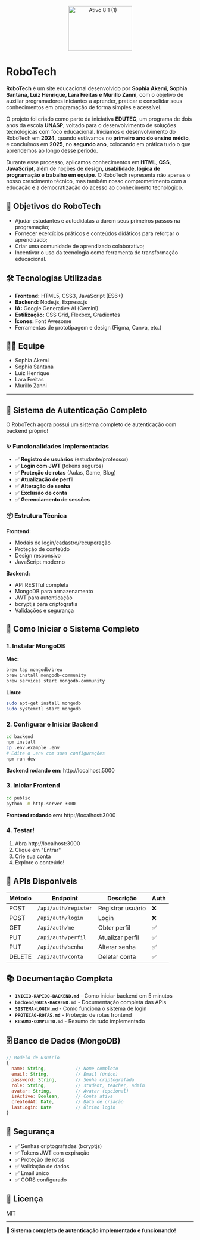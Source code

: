  <p align="center">
  <img width="171" height="120" alt="Ativo 8 1 (1)" src="https://github.com/user-attachments/assets/2ee32661-107f-43a4-8d0b-f95332c28ec3" />
</p> 
<h1>RoboTech</h1>



**RoboTech** é um site educacional desenvolvido por **Sophia Akemi, Sophia Santana, Luiz Henrique, Lara Freitas e Murillo Zanni**, com o objetivo de auxiliar programadores iniciantes a aprender, praticar e consolidar seus conhecimentos em programação de forma simples e acessível.

O projeto foi criado como parte da iniciativa **EDUTEC**, um programa de dois anos da escola **UNASP**, voltado para o desenvolvimento de soluções tecnológicas com foco educacional. Iniciamos o desenvolvimento do RoboTech em **2024**, quando estávamos no **primeiro ano do ensino médio**, e concluímos em **2025**, no **segundo ano**, colocando em prática tudo o que aprendemos ao longo desse período.

Durante esse processo, aplicamos conhecimentos em **HTML, CSS, JavaScript**, além de noções de **design, usabilidade, lógica de programação e trabalho em equipe**. O RoboTech representa não apenas o nosso crescimento técnico, mas também nosso comprometimento com a educação e a democratização do acesso ao conhecimento tecnológico.

## 🚀 Objetivos do RoboTech

- Ajudar estudantes e autodidatas a darem seus primeiros passos na programação;
- Fornecer exercícios práticos e conteúdos didáticos para reforçar o aprendizado;
- Criar uma comunidade de aprendizado colaborativo;
- Incentivar o uso da tecnologia como ferramenta de transformação educacional.

## 🛠️ Tecnologias Utilizadas
- **Frontend:** HTML5, CSS3, JavaScript (ES6+)
- **Backend:** Node.js, Express.js
- **IA:** Google Generative AI (Gemini)
- **Estilização:** CSS Grid, Flexbox, Gradientes
- **Ícones:** Font Awesome
- Ferramentas de prototipagem e design (Figma, Canva, etc.)

## 👩‍💻 Equipe

- Sophia Akemi  
- Sophia Santana  
- Luiz Henrique  
- Lara Freitas  
- Murillo Zanni

---

## 🔐 Sistema de Autenticação Completo

O RoboTech agora possui um sistema completo de autenticação com backend próprio!

### ✨ Funcionalidades Implementadas

- ✅ **Registro de usuários** (estudante/professor)
- ✅ **Login com JWT** (tokens seguros)
- ✅ **Proteção de rotas** (Aulas, Game, Blog)
- ✅ **Atualização de perfil**
- ✅ **Alteração de senha**
- ✅ **Exclusão de conta**
- ✅ **Gerenciamento de sessões**

### 📦 Estrutura Técnica

**Frontend:**
- Modais de login/cadastro/recuperação
- Proteção de conteúdo
- Design responsivo
- JavaScript moderno

**Backend:**
- API RESTful completa
- MongoDB para armazenamento
- JWT para autenticação
- bcryptjs para criptografia
- Validações e segurança

## 🚀 Como Iniciar o Sistema Completo

### 1. Instalar MongoDB

**Mac:**
```bash
brew tap mongodb/brew
brew install mongodb-community
brew services start mongodb-community
```

**Linux:**
```bash
sudo apt-get install mongodb
sudo systemctl start mongodb
```

### 2. Configurar e Iniciar Backend

```bash
cd backend
npm install
cp .env.example .env
# Edite o .env com suas configurações
npm run dev
```

**Backend rodando em:** http://localhost:5000

### 3. Iniciar Frontend

```bash
cd public
python -m http.server 3000
```

**Frontend rodando em:** http://localhost:3000

### 4. Testar!

1. Abra http://localhost:3000
2. Clique em "Entrar"
3. Crie sua conta
4. Explore o conteúdo!

## 📡 APIs Disponíveis

| Método | Endpoint | Descrição | Auth |
|--------|----------|-----------|------|
| POST | `/api/auth/register` | Registrar usuário | ❌ |
| POST | `/api/auth/login` | Login | ❌ |
| GET | `/api/auth/me` | Obter perfil | ✅ |
| PUT | `/api/auth/perfil` | Atualizar perfil | ✅ |
| PUT | `/api/auth/senha` | Alterar senha | ✅ |
| DELETE | `/api/auth/conta` | Deletar conta | ✅ |

## 📚 Documentação Completa

- **`INICIO-RAPIDO-BACKEND.md`** - Como iniciar backend em 5 minutos
- **`backend/GUIA-BACKEND.md`** - Documentação completa das APIs
- **`SISTEMA-LOGIN.md`** - Como funciona o sistema de login
- **`PROTECAO-ROTAS.md`** - Proteção de rotas frontend
- **`RESUMO-COMPLETO.md`** - Resumo de tudo implementado

## 🗄️ Banco de Dados (MongoDB)

```javascript
// Modelo de Usuário
{
  name: String,           // Nome completo
  email: String,          // Email (único)
  password: String,       // Senha criptografada
  role: String,           // student, teacher, admin
  avatar: String,         // Avatar (opcional)
  isActive: Boolean,      // Conta ativa
  createdAt: Date,        // Data de criação
  lastLogin: Date         // Último login
}
```

## 🔐 Segurança

- ✅ Senhas criptografadas (bcryptjs)
- ✅ Tokens JWT com expiração
- ✅ Proteção de rotas
- ✅ Validação de dados
- ✅ Email único
- ✅ CORS configurado

## 📝 Licença

MIT

---

**🚀 Sistema completo de autenticação implementado e funcionando!**


